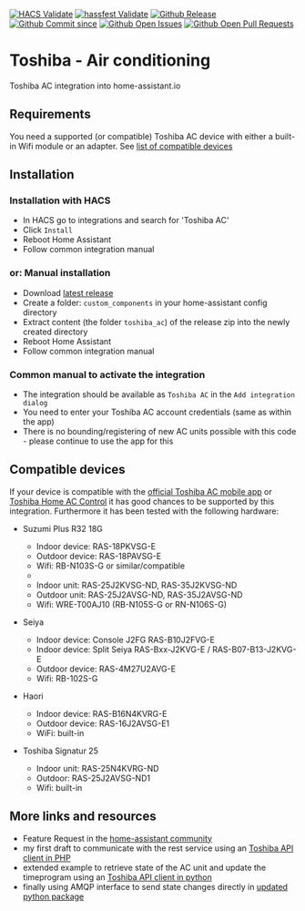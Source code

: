 [![HACS Validate](https://github.com/h4de5/home-assistant-toshiba_ac/actions/workflows/validate.yml/badge.svg)](https://github.com/h4de5/home-assistant-toshiba_ac/actions/workflows/validate.yml)
[![hassfest Validate](https://github.com/h4de5/home-assistant-toshiba_ac/actions/workflows/hassfest.yml/badge.svg)](https://github.com/h4de5/home-assistant-toshiba_ac/actions/workflows/hassfest.yml)
[![Github Release](https://img.shields.io/github/release/h4de5/home-assistant-toshiba_ac.svg)](https://github.com/h4de5/home-assistant-toshiba_ac/releases)
[![Github Commit since](https://img.shields.io/github/commits-since/h4de5/home-assistant-toshiba_ac/latest?sort=semver)](https://github.com/h4de5/home-assistant-toshiba_ac/releases)
[![Github Open Issues](https://img.shields.io/github/issues/h4de5/home-assistant-toshiba_ac.svg)](https://github.com/h4de5/home-assistant-toshiba_ac/issues)
[![Github Open Pull Requests](https://img.shields.io/github/issues-pr/h4de5/home-assistant-toshiba_ac.svg)](https://github.com/h4de5/home-assistant-toshiba_ac/pulls)

# Toshiba - Air conditioning

Toshiba AC integration into home-assistant.io

## Requirements

You need a supported (or compatible) Toshiba AC device with either a built-in Wifi module or an adapter. See [list of compatible devices](#compatible-devices)

## Installation

### Installation with HACS

- In HACS go to integrations and search for 'Toshiba AC'
- Click `Install`
- Reboot Home Assistant
- Follow common integration manual

### or: Manual installation

- Download [latest release](https://github.com/h4de5/home-assistant-toshiba_ac/releases)
- Create a folder: `custom_components` in your home-assistant config directory
- Extract content (the folder `toshiba_ac`) of the release zip into the newly created directory
- Reboot Home Assistant
- Follow common integration manual

### Common manual to activate the integration

- The integration should be available as `Toshiba AC` in the `Add integration dialog`
- You need to enter your Toshiba AC account credentials (same as within the app)
- There is no bounding/registering of new AC units possible with this code - please continue to use the app for this

## Compatible devices

If your device is compatible with the [official Toshiba AC mobile app](https://play.google.com/store/apps/details?id=jp.co.toshiba_carrier.ac_control) or [Toshiba Home AC Control](https://play.google.com/store/apps/details?id=com.toshibatctc.SmartAC) it has good chances to be supported by this integration. Furthermore it has been tested with the following hardware:

- Suzumi Plus R32 18G

  - Indoor device: RAS-18PKVSG-E
  - Outdoor device: RAS-18PAVSG-E
  - Wifi: RB-N103S-G or similar/compatible
  - 
  - Indoor unit: RAS-25J2KVSG-ND, RAS-35J2KVSG-ND
  - Outdoor unit: RAS-25J2AVSG-ND, RAS-35J2AVSG-ND
  - Wifi: WRE-T00AJ10 (RB-N105S-G or RN-N106S-G)

- Seiya

  - Indoor device: Console J2FG RAS-B10J2FVG-E
  - Indoor device: Split Seiya RAS-Bxx-J2KVG-E / RAS-B07-B13-J2KVG-E
  - Outdoor device: RAS-4M27U2AVG-E
  - Wifi: RB-102S-G

- Haori

  - Indoor device: RAS-B16N4KVRG-E
  - Outdoor device: RAS-16J2AVSG-E1
  - WiFi: built-in

- Toshiba Signatur 25
  - Indoor unit: RAS-25N4KVRG-ND
  - Outdoor: RAS-25J2AVSG-ND1
  - Wifi: built-in

## More links and resources

- Feature Request in the [home-assistant community](https://community.home-assistant.io/t/toshiba-home-ac-control/137698)
- my first draft to communicate with the rest service using an [Toshiba API client in PHP](https://gist.github.com/h4de5/7f97db0f4efc265e48904d4a84dab4fb)
- extended example to retrieve state of the AC unit and update the timeprogram using an [Toshiba API client in python](https://github.com/h4de5/home-assistant-toshiba_ac/tree/keep-http-api/custom_components/toshiba_ac/toshiba_ac_api)
- finally using AMQP interface to send state changes directly in [updated python package](https://github.com/KaSroka/Toshiba-AC-control)
